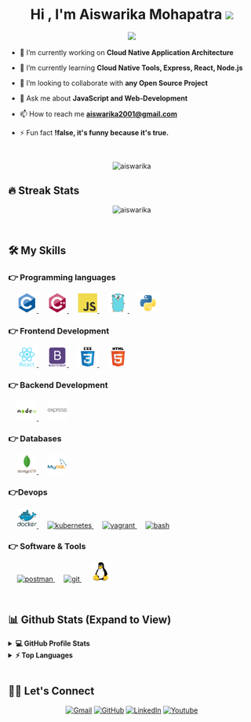 

<h1 align="center">Hi , I'm Aiswarika Mohapatra <img src="https://media.giphy.com/media/hvRJCLFzcasrR4ia7z/giphy.gif" width="35"></h1>
<p align="center">
  <a href="https://github.com/DenverCoder1/readme-typing-svg"><img src="https://readme-typing-svg.herokuapp.com?lines=Computer+Engineering+Student;Full+Stack+Web+Developer;Astrophile&center=true&width=500&height=50"></a>
</p>

- 🔭 I’m currently working on **Cloud Native Application Architecture**

- 🌱 I’m currently learning **Cloud Native Tools, Express, React, Node.js**

- 👯 I’m looking to collaborate with **any Open Source Project**

- 💬 Ask me about **JavaScript and Web-Development**

- 📫 How to reach me **aiswarika2001@gmail.com**

- ⚡ Fun fact **!false, it's funny because it's true.**
<br>

<p align="center"> <img src="https://komarev.com/ghpvc/?username=aiswarika&label=Profile%20views&color=0e75b6&style=flat" alt="aiswarika" /> </p>

## 🔥 Streak Stats
<p align="center"><img src="https://github-readme-streak-stats.herokuapp.com/?user=aiswarika&theme=algolia" alt="aiswarika"  /></p>

  <br/>

## 🛠️ My Skills

### 👉 Programming languages

<p align="left"> 
  &emsp; 
  <a href="https://www.cprogramming.com/" target="_blank"> <img src="https://raw.githubusercontent.com/devicons/devicon/master/icons/c/c-original.svg" alt="c" width="40" height="40"/> </a>
  &emsp;
  <a href="https://www.w3schools.com/cpp/" target="_blank"> <img src="https://raw.githubusercontent.com/devicons/devicon/master/icons/cplusplus/cplusplus-original.svg" alt="cplusplus" width="40" height="40"/> </a> 
  &emsp;
   <a href="https://developer.mozilla.org/en-US/docs/Web/JavaScript" target="_blank"> <img src="https://raw.githubusercontent.com/devicons/devicon/master/icons/javascript/javascript-original.svg" alt="javascript" width="40" height="40"/> </a>
  &emsp;
  <a href="https://golang.org" target="_blank"> <img src="https://raw.githubusercontent.com/devicons/devicon/master/icons/go/go-original.svg" alt="go" width="40" height="40"/> </a> 
  &emsp;
  <a href="https://www.python.org" target="_blank"> <img src="https://raw.githubusercontent.com/devicons/devicon/master/icons/python/python-original.svg" alt="python" width="40" height="40"/> </a>
</p>

### 👉 Frontend Development
<p align="left"> 
  &emsp; 
  <a href="https://reactjs.org/" target="_blank"> <img src="https://raw.githubusercontent.com/devicons/devicon/master/icons/react/react-original-wordmark.svg" alt="react" width="40" height="40"/> </a>  
  &emsp;
  <a href="https://getbootstrap.com" target="_blank"> <img src="https://raw.githubusercontent.com/devicons/devicon/master/icons/bootstrap/bootstrap-plain-wordmark.svg" alt="bootstrap" width="40" height="40"/> </a>
   &emsp;
  <a href="https://www.w3schools.com/css/" target="_blank"> <img src="https://raw.githubusercontent.com/devicons/devicon/master/icons/css3/css3-original-wordmark.svg" alt="css3" width="40" height="40"/> </a>
   &emsp;
  <a href="https://www.w3.org/html/" target="_blank"> <img src="https://raw.githubusercontent.com/devicons/devicon/master/icons/html5/html5-original-wordmark.svg" alt="html5" width="40" height="40"/> </a> 
</p>

### 👉 Backend Development
<p align="left"> 
  &emsp; 
   <a href="https://nodejs.org" target="_blank"> <img src="https://raw.githubusercontent.com/devicons/devicon/master/icons/nodejs/nodejs-original-wordmark.svg" alt="nodejs" width="40" height="40"/> </a>  
  &emsp;
  <a href="https://expressjs.com" target="_blank"> <img src="https://raw.githubusercontent.com/devicons/devicon/master/icons/express/express-original-wordmark.svg" alt="express" width="40" height="40"/> </a>
</p>

### 👉 Databases 
<p align="left">
  &emsp;
    <a href="https://www.mongodb.com/" target="_blank"> <img src="https://raw.githubusercontent.com/devicons/devicon/master/icons/mongodb/mongodb-original-wordmark.svg" alt="mongodb" width="40" height="40"/> </a>
  &emsp;
    <a href="https://www.mysql.com/" target="_blank"> <img src="https://raw.githubusercontent.com/devicons/devicon/master/icons/mysql/mysql-original-wordmark.svg" alt="mysql" width="40" height="40"/> </a>
 </p>
  
### 👉Devops
<p align="left">
  &emsp;
     <a href="https://www.docker.com/" target="_blank"> <img src="https://raw.githubusercontent.com/devicons/devicon/master/icons/docker/docker-original-wordmark.svg" alt="docker" width="40" height="40"/> </a>
  &emsp;
  <a href="https://kubernetes.io" target="_blank"> <img src="https://www.vectorlogo.zone/logos/kubernetes/kubernetes-icon.svg" alt="kubernetes" width="40" height="40"/> </a>  
  &emsp;
  <a href="https://www.vagrantup.com/" target="_blank"> <img src="https://www.vectorlogo.zone/logos/vagrantup/vagrantup-icon.svg" alt="vagrant" width="40" height="40"/> </a>
   &emsp;
  <a href="https://www.gnu.org/software/bash/" target="_blank"> <img src="https://www.vectorlogo.zone/logos/gnu_bash/gnu_bash-icon.svg" alt="bash" width="40" height="40"/> </a>
 
 </p>

 ### 👉 Software & Tools
  
<p>
  &emsp;
     <a href="https://postman.com" target="_blank"> <img src="https://www.vectorlogo.zone/logos/getpostman/getpostman-icon.svg" alt="postman" width="40" height="40"/> </a> 
  &emsp;
    <a href="https://git-scm.com/" target="_blank"> <img src="https://www.vectorlogo.zone/logos/git-scm/git-scm-icon.svg" alt="git" width="40" height="40"/> </a>
  &emsp;
    <a href="https://www.linux.org/" target="_blank"> <img src="https://raw.githubusercontent.com/devicons/devicon/master/icons/linux/linux-original.svg" alt="linux" width="40" height="40"/> </a>
</p>

<br/>

## 📊 Github Stats (Expand to View) 


<details> 
  <summary><b>💻 GitHub Profile Stats</b></summary>
  <br/>
  <p align="center">
    <a href="https://github.com/anuraghazra/github-readme-stats"><img alt="Aiswarika's Github Stats" src="https://github-readme-stats.vercel.app/api?username=aiswarika&show_icons=true&count_private=true&theme=algolia" height="192px"/></a> 
  </p>
  <br/>
    
</details>




<details>
  <summary><b>⚡ Top Languages</b></summary>
  <br/>
  
  <p align="center">
    <img src="https://github-readme-stats.vercel.app/api/top-langs?username=aiswarika&show_icons=true&locale=en&layout=compact&theme=algolia" alt="aiswarika" height="192px"/>
  </p>
 
  <br/>
  <b>Note:</b> Top languages is only a metric of the languages my public code consists of and doesn't reflect experience or skill level.
  <br/>

</details>

  <br/>

## 🙋‍♀️ Let's Connect
<p align="center">
	<a href="mailto:aiswarika2001@gmail.com"><img src="https://img.icons8.com/bubbles/50/000000/gmail.png" alt="Gmail"/></a>
	<a href="https://github.com/Aiswarika"><img src="https://img.icons8.com/bubbles/50/000000/github.png" alt="GitHub"/></a>
	<a href="https://www.linkedin.com/in/aiswarika-mohapatra-b100b1129/"><img src="https://img.icons8.com/bubbles/50/000000/linkedin.png" alt="LinkedIn"/></a>
	<a href="https://www.youtube.com/channel/UCBbciCcNmyMElZJHHRdqrvA"><img src="https://img.icons8.com/bubbles/50/000000/youtube.png" alt="Youtube"/></a>
	
</p>


